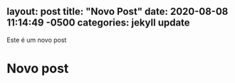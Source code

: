 layout: post
title: "Novo Post"
date: 2020-08-08 11:14:49 -0500 categories: jekyll update
---
Este é um novo post
# Novo post